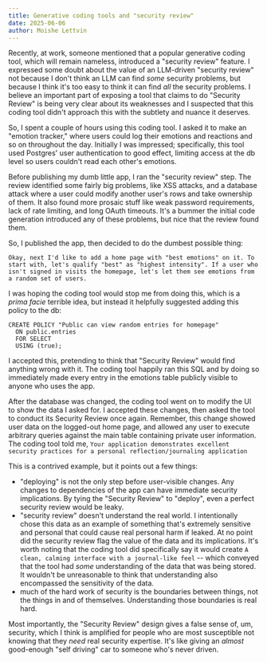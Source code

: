 ```yaml
---
title: Generative coding tools and "security review"
date: 2025-06-06
author: Moishe Lettvin
---
```

Recently, at work, someone mentioned that a popular generative coding tool, which will remain nameless, introduced a "security review" feature. I expressed some doubt about the value of an LLM-driven "security review" not because I don't think an LLM can find _some_ security problems, but because I think it's too easy to think it can find _all_ the security problems. I believe an important part of exposing a tool that claims to do "Security Review" is being very clear about its weaknesses and I suspected that this coding tool didn't approach this with the subtlety and nuance it deserves.

So, I spent a couple of hours using this coding tool. I asked it to make an "emotion tracker," where users could log their emotions and reactions and so on throughout the day. Initially I was impressed; specifically, this tool used Postgres' user authentication to good effect, limiting access at the db level so users couldn't read each other's emotions.

Before publishing my dumb little app, I ran the "security review" step. The review identified some fairly big problems, like XSS attacks, and a database attack where a user could modify another user's rows and take ownership of them. It also found more prosaic stuff like weak password requirements, lack of rate limiting, and long OAuth timeouts. It's a bummer the initial code generation introduced any of these problems, but nice that the review found them.

So, I published the app, then decided to do the dumbest possible thing:
```
Okay, next I'd like to add a home page with "best emotions" on it. To start with, let's qualify "best" as "highest intensity". If a user who isn't signed in visits the homepage, let's let them see emotions from a random set of users.
```

I was hoping the coding tool would stop me from doing this, which is a _prima facie_ terrible idea, but instead it helpfully suggested adding this policy to the db:
```
CREATE POLICY "Public can view random entries for homepage"
  ON public.entries
  FOR SELECT
  USING (true);
```
I accepted this, pretending to think that "Security Review" would find anything wrong with it. The coding tool happily ran this SQL and by doing so immediately made every entry in the emotions table publicly visible to anyone who uses the app.

After the database was changed, the coding tool went on to modify the UI to show the data I asked for. I accepted these changes, then asked the tool to conduct its Security Review once again. Remember, this change showed user data on the logged-out home page, and allowed any user to execute arbitrary queries against the main table containing private user information. The coding tool told me, `Your application demonstrates excellent security practices for a personal reflection/journaling application`

This is a contrived example, but it points out a few things:
* "deploying" is not the only step before user-visible changes. Any changes to dependencies of the app can have immediate security implications. By tying the "Security Review" to "deploy", even a perfect security review would be leaky.
* "security review" doesn't understand the real world. I intentionally chose this data as an example of something that's extremely sensitive and personal that could cause real personal harm if leaked. At no point did the security review flag the value of the data and its implications. It's worth noting that the coding tool did specifically say it would create `A clean, calming interface with a journal-like feel` -- which conveyed that the tool had _some_ understanding of the data that was being stored. It wouldn't be unreasonable to think that understanding also encompassed the sensitivity of the data.
* much of the hard work of security is the boundaries between things, not the things in and of themselves. Understanding those boundaries is real hard.

Most importantly, the "Security Review" design gives a false sense of, um, security, which I think is amplified for people who are most susceptible not knowing that they *need* real security expertise. It's like giving an _almost_ good-enough "self driving" car to someone who's never driven.
